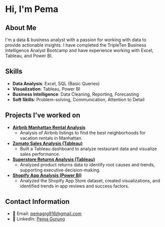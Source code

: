 # Hi, I'm Pema 

## About Me
I'm a data & business analyst with a passion for working with data to provide actionable insights. I have completed the TripleTen Business Intelligence Analyst Bootcamp and have experience working with Excel, Tableau, and Power BI.

## Skills
- **Data Analysis**: Excel, SQL (Basic Queries)
- **Visualization**: Tableau, Power BI
- **Business Intelligence**: Data Cleaning, Reporting, Forecasting
- **Soft Skills**: Problem-solving, Communication, Attention to Detail

## Projects I've worked on
- **[Airbnb Manhattan Rental Analysis](https://github.com/yourusername/airbnb-analysis)**
    - Analysis of Airbnb listings to find the best neighborhoods for vacation rentals in Manhattan.
- **[Zomato Sales Analysis (Tableau)](https://github.com/yourusername/zomato-sales-analysis)**
    - Built a Tableau dashboard to analyze restaurant data and visualize sales performance.
- **[Superstore Returns Analysis (Tableau)](https://github.com/yourusername/superstore-returns-analysis)**
    - Analyzed product returns data to identify root causes and trends, supporting executive decision-making.
- **[Shopify App Analysis (Power BI)](https://github.com/yourusername/shopify-app-analysis)**
    - Analyzed the Shopify App Store dataset, created visualizations, and identified trends in app reviews and success factors.

      

## Contact Information
- 📧 Email: [pemagrg916@gmail.com](mailto:pemagrg916@gmail.com)
- 💼 LinkedIn: [Pema Gurung](https://www.linkedin.com/in/pema-gurung)


